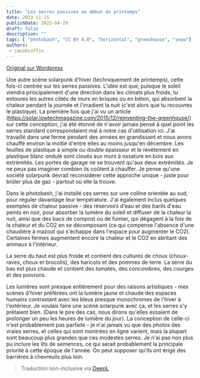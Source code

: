 ```yaml
---
title: "Les serres passives au début du printemps"
date: 2023-11-15
publishDate: 2025-04-29
draft: false
description: ""
tags: [ "photobash", "CC BY 4.0", "horizontal", "greenhouse", "snow"]
authors:
 - jacobcoffin
---
```


[Original sur Wordpress](https://jacobcoffinwrites.wordpress.com/2023/11/15/passive-greenhouses-in-early-spring/)

Une autre scène solarpunk d'hiver (techniquement de printemps), cette fois-ci centrée sur les serres passives. L'idée est que, puisque le soleil viendra principalement d'une direction dans les climats plus froids, tu entoures les autres côtés de murs en briques ou en béton, qui absorbent la chaleur pendant la journée et l'irradient la nuit (c'est alors que tu recouvres le plastique). La première fois que j'ai vu un article (https://solar.lowtechmagazine.com/2015/12/reinventing-the-greenhouse/) sur cette conception, j'ai été étonné de n'avoir jamais pensé à quel point les serres standard correspondaient mal à notre cas d'utilisation ici. J'ai travaillé dans une ferme pendant des années en grandissant et nous avons chauffé environ la moitié d'entre elles au moins jusqu'en décembre. Les feuilles de plastique à simple ou double épaisseur et le revêtement en plastique blanc ondulé sont cloués aux murs à ossature en bois aux extrémités. Les portes de garage ne se trouvent qu'aux deux extrémités. Je ne peux pas imaginer combien ils coûtent à chauffer. Je pense qu'une société solarpunk devrait reconsidérer cette approche unique - juste pour brûler plus de gaz - partout où elle la trouve.

Dans le photobash, j'ai installé ces serres sur une colline orientée au sud, pour réguler davantage leur température. J'ai également inclus quelques exemples de chaleur passive - des réservoirs d'eau et des barils d'eau peints en noir, pour absorber la lumière du soleil et diffuser de la chaleur la nuit, ainsi que des bacs de compost ou de fumier, qui dégagent à la fois de la chaleur et du CO2 en se décomposant (ce qui compense l'absence d'une chaudière à mazout qui s'échappe dans l'espace pour augmenter le CO2). Certaines fermes augmentent encore la chaleur et le CO2 en abritant des animaux à l'intérieur.

La serre du haut est plus froide et contient des cultures de choux (choux-raves, choux et brocolis), des haricots et des pommes de terre. La serre du bas est plus chaude et contient des tomates, des concombres, des courges et des poivrons.

Les lumières sont presque entièrement pour des raisons artistiques - mes scènes d'hiver préférées ont la lumière jaune et chaude des espaces humains contrastant avec les bleus presque monochromes de l'hiver à l'extérieur. Je voulais faire une scène solarpunk avec ça, et les serres s'y prêtaient bien. (Dans le pire des cas, nous dirons qu'elles essaient de prolonger un peu les heures de lumière du jour). La conception de celle-ci n'est probablement pas parfaite - je n'ai jamais vu que des photos des vraies serres, et celles qui sont montrées en ligne varient, mais la plupart sont beaucoup plus grandes que ces modestes serres. Je n'ai pas non plus pu inclure les lits de semences, ce qui serait probablement la principale priorité à cette époque de l'année. On peut supposer qu'ils ont érigé des barrières à chevreuils plus loin.

> Traduction non-inclusive via [DeepL](https://www.deepl.com/translator)
